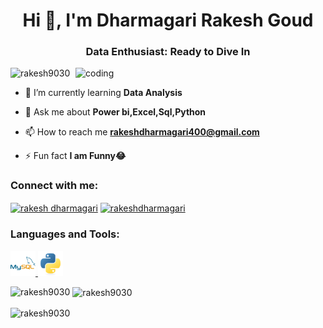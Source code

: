 <h1 align="center">Hi 👋, I'm Dharmagari Rakesh Goud</h1>
<h3 align="center">Data Enthusiast: Ready to Dive In</h3>

<img align="right" alt="coding" width="400" src="https://user-images.githubusercontent.com/55389276/140866485-8fb1c876-9a8f-4d6a-98dc-08c4981eaf70.gif">

<p align="left"> <img src="https://komarev.com/ghpvc/?username=rakesh9030&label=Profile%20views&color=0e75b6&style=flat" alt="rakesh9030" /> </p>

- 🌱 I’m currently learning **Data Analysis**

- 💬 Ask me about **Power bi,Excel,Sql,Python**

- 📫 How to reach me **rakeshdharmagari400@gmail.com**

- ⚡ Fun fact **I am Funny😂**

<h3 align="left">Connect with me:</h3>
<p align="left">
<a href="https://linkedin.com/in/www.linkedin.com/in/rakesh-dharmagari" target="blank"><img align="center" src="https://raw.githubusercontent.com/rahuldkjain/github-profile-readme-generator/master/src/images/icons/Social/linked-in-alt.svg" alt="rakesh dharmagari" height="30" width="40" /></a>
<a href="https://instagram.com/rakesh_dharmagari" target="blank"><img align="center" src="https://raw.githubusercontent.com/rahuldkjain/github-profile-readme-generator/master/src/images/icons/Social/instagram.svg" alt="rakeshdharmagari" height="30" width="40" /></a>
</p>

<h3 align="left">Languages and Tools:</h3>
<p align="left"> <a href="https://www.mysql.com/" target="_blank" rel="noreferrer"> <img src="https://raw.githubusercontent.com/devicons/devicon/master/icons/mysql/mysql-original-wordmark.svg" alt="mysql" width="40" height="40"/> </a> <a href="https://www.python.org" target="_blank" rel="noreferrer"> <img src="https://raw.githubusercontent.com/devicons/devicon/master/icons/python/python-original.svg" alt="python" width="40" height="40"/> </a> </p>

<p><img align="left" src="https://github-readme-stats.vercel.app/api/top-langs?username=rakesh9030&show_icons=true&locale=en&layout=compact" alt="rakesh9030" /></p>

<p>&nbsp;<img align="center" src="https://github-readme-stats.vercel.app/api?username=rakesh9030&show_icons=true&locale=en" alt="rakesh9030" /></p>

<p><img align="center" src="https://github-readme-streak-stats.herokuapp.com/?user=rakesh9030&" alt="rakesh9030" /></p>
